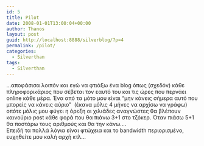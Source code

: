 ```yaml
---
id: 5
title: Pilot
date: 2008-01-01T13:00:04+00:00
author: Thanos
layout: post
guid: http://localhost:8888/silverblog/?p=4
permalink: /pilot/
categories:
  - Silverthan
tags:
  - Silverthan
---
```

…αποφάσισα λοιπόν και εγώ να φτιάξω ένα blog όπως (σχεδόν) κάθε πληροφορικάριος που σέβεται τον εαυτό του και τις ώρες που περνάει online κάθε μέρα. Ένα από τα μότο μου είναι “μην κάνεις σήμερα αυτό που μπορείς να κάνεις αύριο”  (έκανα μόλις 4 μήνες να αρχίσω να γράφω) οπότε μόλις μου φύγει η όρεξη οι χιλιάδες αναγνώστες θα βλέπουν καινούριο post κάθε φορά που θα πιάνω 3+1 στο τζόκερ. Όταν πιάσω 5+1 θα ποστάρω τους αριθμούς και θα την κάνω….  
Επειδή τα πολλά λόγια είναι φτώχεια και το bandwidth περιορισμένο, ευχηθείτε μου καλή αρχή κτλ…